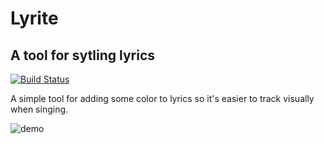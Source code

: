 # Lyrite
## A tool for sytling lyrics

[![Build Status](https://travis-ci.org/kevinkace/lyrite.svg?branch=master)](https://travis-ci.org/kevinkace/lyrite)

A simple tool for adding some color to lyrics so it's easier to track visually when singing.

![demo](https://rawgit.com/kevinkace/lyrite/master/demo.gif)
